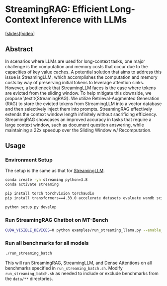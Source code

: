 # StreamingRAG: Efficient Long-Context Inference with LLMs
[[slides](assets/slides.pdf)][[video](https://youtu.be/sTw1TQ400pQ)]

## Abstract
In scenarios where LLMs are used for long-context tasks, one major challenge is the computation and memory costs that occur due to the capacities of key value caches. A potential solution that aims to address this issue is StreamingLLM, which accomplishes the computation and memory costs by way of preserving initial tokens to leverage attention sinks. However, a bottleneck that StreamingLLM faces is the case where tokens are evicted from the sliding window. To help mitigate this downside, we propose \textit{StreamingRAG}. We utilize Retrieval-Augmented Generation (RAG) to store the evicted tokens from StreamingLLM into a vector database and then selectively inject them into prompts. StreamingRAG effectively extends the context window length infinitely without sacrificing efficiency. StreamingRAG showcases an improved accuracy in tasks that require a large context window, such as document question answering, while maintaining a 22x speedup over the Sliding Window w/ Recomputation.

## Usage

### Environment Setup
The setup is the same as that for [StreamingLLM](https://github.com/mit-han-lab/streaming-llm).

```bash
conda create -yn streaming python=3.8
conda activate streaming

pip install torch torchvision torchaudio
pip install transformers==4.33.0 accelerate datasets evaluate wandb scikit-learn scipy sentencepiece

python setup.py develop
```

### Run StreamingRAG Chatbot on MT-Bench

```bash
CUDA_VISIBLE_DEVICES=0 python examples/run_streaming_llama.py --enable_streaming
```

### Run all benchmarks for all models
```bash
./run_streaming_batch
```

This will run StreamingRAG, StreamingLLM, and Dense Attentions on all benchmarks specified in `run_streaming_batch.sh`. Modify `run_streaming_batch.sh` as needed to include or exclude benchmarks from the `data/**` directories.
